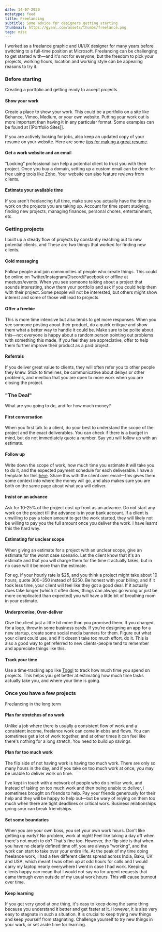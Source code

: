 ```yaml
---
date: 14-07-2020
notetype: feed
title: Freelancing
subtitle: Some advice for designers getting starting
thumbnail: https://gyanl.com/assets/thumbs/freelance.png 
tags: misc
---
```


I worked as a freelance graphic and UI/UX designer for many years before switching to a full-time position at Microsoft. Freelancing can be challenging to get started with—and it's not for everyone, but the freedom to pick your projects, working hours,  location and working style can be appealing reasons to try it.

### Before starting
Creating a portfolio and getting ready to accept projects

#### Show your work

Create a place to show your work. This could be a portfolio on a site like Behance, Vimeo, Medium, or your own website. Putting your work out is more important than having it in any particular format. Some examples can be found at [[Portfolio Sites]].

If you are actively looking for jobs, also keep an updated copy of your resume on your website. Here are some [tips for making a great resume](https://gumroad.com/l/resumeguide).

#### Get a work website and an email

“Looking” professional can help a potential client to trust you with their project. Once you buy a domain, setting up a custom email can be done for free using tools like Zoho. Your website can also feature reviews from clients.

#### Estimate your available time

If you aren't freelancing full time, make sure you actually have the time to work on the projects you are taking up. Account for time spent studying, finding new projects, managing finances, personal chores, entertainment, etc.

### Getting projects
I built up a steady flow of projects by constantly reaching out to new potential clients, and These are two things that worked for finding new clients.

#### Cold messaging
Follow people and join communities of people who create things. This could be online on Twitter/Instagram/Discord/Facebook or offline at meetups/events. When you see someone talking about a project that sounds interesting, show them your portfolio and ask if you could help them with their project. Some people will not be interested, but others might show interest and some of those will lead to projects.

#### Offer a freebie
This is more time intensive but also tends to get more responses. When you see someone posting about their product, do a quick critique and show them what a better way to handle it could be. Make sure to be polite about this—not everyone is happy about a random person pointing out problems with something this made. If you feel they are appreciative, offer to help them further improve their product as a paid project.

#### Referrals 
If you deliver great value to clients, they will often refer you to other people they knew. Stick to timelines, be communicative about delays or other problems, and mention that you are open to more work when you are closing the project.

### "The Deal"
What are you going to do, and for how much money?

#### First conversation
When you first talk to a client, do your best to understand the scope of the project and the exact deliverables. You can check if there is a budget in mind, but do not immediately quote a number. Say you will follow up with an estimate.

#### Follow up
Write down the scope of work, how much time you estimate it will take you to do it, and the expected payment schedule for each deliverable. I have a template for this [here](https://docs.google.com/document/d/1Jrae9rlAyUL9MEh5eNnzCmaF8S6W489sYz6-Kj2NI-M/edit?usp=sharing). Share this with the client over email—this gives them some context into where the money will go, and also makes sure you are both on the same page about what you will deliver.

#### Insist on an advance
Ask for 10-25% of the project cost up front as an advance. Do not start any work on the project till the advance is in your bank account. If a client is unwilling to pay a token amount to get the work started, they will likely not be willing to pay you the full amount once you deliver the work. I have learnt this the hard way.

#### Estimating for unclear scope

When giving an estimate for a project with an unclear scope, give an estimate for the worst case scenario. Let the client know that it's an estimate and that you will charge them for the time it actually takes, but in no case will it be more than the estimate.

For eg. if your hourly rate is $25, and you think a project might take about 10 hours, quote $300-$350 instead of $250. Be honest with your billing, and if it took less time, your client will feel like they got a good deal. If it actually does take longer (which it often does, things can always go wrong or just be more complicated than expected) you will have a little bit of breathing room in your estimate.

#### Underpromise, Over-deliver

Give the client just a little bit more than you promised them. If you charged for a logo, throw in some business cards. If you're designing an app for a new startup, create some social media banners for them. Figure out what your client could use, and if it doesn't take too much effort, do it. This is also a good way to get referred to new clients-people tend to remember and appreciate things like this.

#### Track your time

Use a time-tracking app like [Toggl](https://toggl.com/) to track how much time you spend on projects. This helps you get better at estimating how much time tasks actually take you, and where your time is going.

### Once you have a few projects
Freelancing in the long term

#### Plan for stretches of no work

Unlike a job where there is usually a consistent flow of work and a consistent income, freelance work can come in ebbs and flows. You can sometimes get a lot of work together, and at other times it can feel like there's nothing for a long stretch. You need to build up savings.

#### Plan for too much work

The flip side of not having work is having too much work. There are only so many hours in the day, and if you take on too much work at once, you may be unable to deliver work on time.

I've kept in touch with a network of people who do similiar work, and instead of taking on too much work and then being unable to deliver, I sometimes brought on friends to help. Pay your friends generously for their help and they will be happy to help out—but be wary of relying on them too much when there are tight deadlines or critical work. Business relationships going sour can break friendships. 

#### Set some boundaries

When you are your own boss, you set your own work hours. Don't like getting up early? No problem, work at night! Feel like taking a day off when there's not much to do? That's fine too. However, the flip side is that when you have no clearly defined time off, you are always "working", and the work can start to take over your entire life. At the peak of my time doing freelance work, I had a few different clients spread across India, Baku, UK and USA, which meant I was often up at odd hours for calls and I would carry my laptop nearly everywhere I went in case I had work. Keeping clients happy can mean that I would not say no for urgent requests that came through even outside of my usual work hours. This will cause burnout over time. 

#### Keep learning

If you get very good at one thing, it's easy to keep doing the same thing because you understand it better and get faster at it. However, it is also very easy to stagnate in such a situation. It is crucial to keep trying new things and keep yourself from stagnating. Challenge yourself to try new things in your work, or set aside time for learning.
